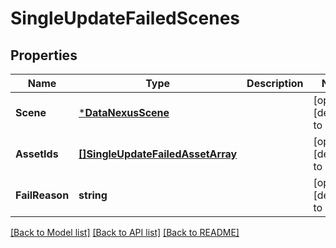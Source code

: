 # SingleUpdateFailedScenes

## Properties
Name | Type | Description | Notes
------------ | ------------- | ------------- | -------------
**Scene** | [***DataNexusScene**](DataNexusScene.md) |  | [optional] [default to null]
**AssetIds** | [**[]SingleUpdateFailedAssetArray**](single_update_failed_asset_array.md) |  | [optional] [default to null]
**FailReason** | **string** |  | [optional] [default to null]

[[Back to Model list]](../README.md#documentation-for-models) [[Back to API list]](../README.md#documentation-for-api-endpoints) [[Back to README]](../README.md)


